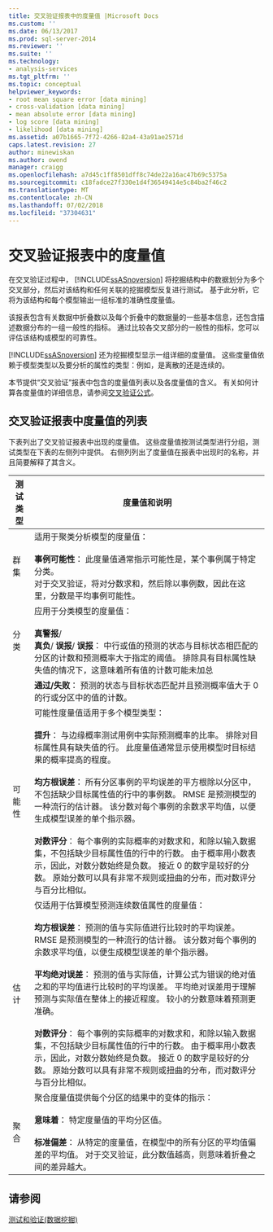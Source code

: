 ```yaml
---
title: 交叉验证报表中的度量值 |Microsoft Docs
ms.custom: ''
ms.date: 06/13/2017
ms.prod: sql-server-2014
ms.reviewer: ''
ms.suite: ''
ms.technology:
- analysis-services
ms.tgt_pltfrm: ''
ms.topic: conceptual
helpviewer_keywords:
- root mean square error [data mining]
- cross-validation [data mining]
- mean absolute error [data mining]
- log score [data mining]
- likelihood [data mining]
ms.assetid: a07b1665-7f72-4266-82a4-43a91ae2571d
caps.latest.revision: 27
author: minewiskan
ms.author: owend
manager: craigg
ms.openlocfilehash: a7d45c1ff8501dff8c74de22a16ac47b69c5375a
ms.sourcegitcommit: c18fadce27f330e1d4f36549414e5c84ba2f46c2
ms.translationtype: MT
ms.contentlocale: zh-CN
ms.lasthandoff: 07/02/2018
ms.locfileid: "37304631"
---
```

# <a name="measures-in-the-cross-validation-report"></a>交叉验证报表中的度量值
  在交叉验证过程中， [!INCLUDE[ssASnoversion](../../includes/ssasnoversion-md.md)] 将挖掘结构中的数据划分为多个交叉部分，然后对该结构和任何关联的挖掘模型反复进行测试。 基于此分析，它将为该结构和每个模型输出一组标准的准确性度量值。  
  
 该报表包含有关数据中折叠数以及每个折叠中的数据量的一些基本信息，还包含描述数据分布的一组一般性的指标。 通过比较各交叉部分的一般性的指标，您可以评估该结构或模型的可靠性。  
  
 [!INCLUDE[ssASnoversion](../../includes/ssasnoversion-md.md)] 还为挖掘模型显示一组详细的度量值。 这些度量值依赖于模型类型以及要分析的属性的类型：例如，是离散的还是连续的。  
  
 本节提供“交叉验证”报表中包含的度量值列表以及各度量值的含义。 有关如何计算各度量值的详细信息，请参阅[交叉验证公式](cross-validation-formulas.md)。  
  
## <a name="list-of-measures-in-the-cross-validation-report"></a>交叉验证报表中度量值的列表  
 下表列出了交叉验证报表中出现的度量值。 这些度量值按测试类型进行分组，测试类型在下表的左侧列中提供。 右侧列列出了度量值在报表中出现时的名称，并且简要解释了其含义。  
  
|测试类型|度量值和说明|  
|---------------|-------------------------------|  
|群集|适用于聚类分析模型的度量值：<br /><br /> **事例可能性**： 此度量值通常指示可能性是，某个事例属于特定分类。 <br />                      对于交叉验证，将对分数求和，然后除以事例数，因此在这里，分数是平均事例可能性。|  
|分类|应用于分类模型的度量值：<br /><br /> **真警报**/<br />                      **真负**/ **误报**/ **误报**： 中行或值的预测的状态与目标状态相匹配的分区的计数和预测概率大于指定的阈值。 排除具有目标属性缺失值的情况下，这意味着所有值的计数可能未加总|  
||**通过/失败**： 预测的状态与目标状态匹配并且预测概率值大于 0 的行或分区中的值的计数。|  
|可能性|可能性度量值适用于多个模型类型：<br /><br /> **提升**： 与边缘概率测试用例中实际预测概率的比率。 排除对目标属性具有缺失值的行。 此度量值通常显示使用模型时目标结果的概率提高的程度。<br /><br /> **均方根误差**： 所有分区事例的平均误差的平方根除以分区中，不包括缺少目标属性值的行中的事例数。 RMSE 是预测模型的一种流行的估计器。 该分数对每个事例的余数求平均值，以便生成模型误差的单个指示器。<br /><br /> **对数评分**： 每个事例的实际概率的对数求和，和除以输入数据集，不包括缺少目标属性值的行中的行数。 由于概率用小数表示，因此，对数分数始终是负数。 接近 0 的数字是较好的分数。 原始分数可以具有非常不规则或扭曲的分布，而对数评分与百分比相似。|  
|估计|仅适用于估算模型预测连续数值属性的度量值：<br /><br /> **均方根误差**： 预测的值与实际值进行比较时的平均误差。 RMSE 是预测模型的一种流行的估计器。 该分数对每个事例的余数求平均值，以便生成模型误差的单个指示器。<br /><br /> **平均绝对误差**： 预测的值与实际值，计算公式为错误的绝对值之和的平均值进行比较时的平均误差。 平均绝对误差用于理解预测与实际值在整体上的接近程度。 较小的分数意味着预测更准确。<br /><br /> **对数评分**： 每个事例的实际概率的对数求和，和除以输入数据集，不包括缺少目标属性值的行中的行数。 由于概率用小数表示，因此，对数分数始终是负数。 接近 0 的数字是较好的分数。 原始分数可以具有非常不规则或扭曲的分布，而对数评分与百分比相似。|  
|聚合|聚合度量值提供每个分区的结果中的变体的指示：<br /><br /> **意味着**： 特定度量值的平均分区值。<br /><br /> **标准偏差**： 从特定的度量值，在模型中的所有分区的平均值偏差的平均值。 对于交叉验证，此分数值越高，则意味着折叠之间的差异越大。|  
  
## <a name="see-also"></a>请参阅  
 [测试和验证&#40;数据挖掘&#41;](testing-and-validation-data-mining.md)  
  
  
